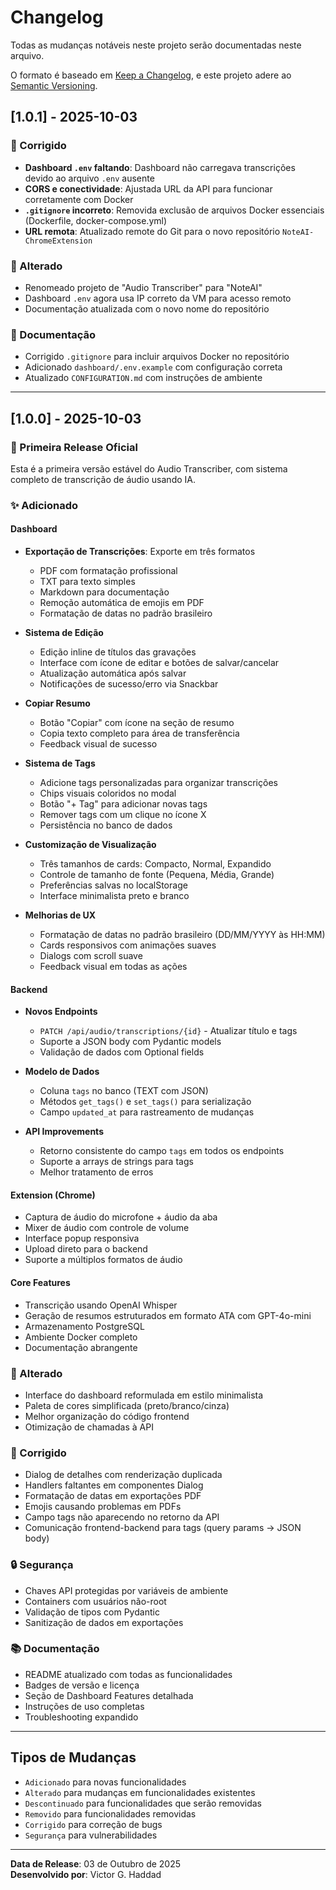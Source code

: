 # Changelog

Todas as mudanças notáveis neste projeto serão documentadas neste arquivo.

O formato é baseado em [Keep a Changelog](https://keepachangelog.com/pt-BR/1.0.0/),
e este projeto adere ao [Semantic Versioning](https://semver.org/lang/pt-BR/).

## [1.0.1] - 2025-10-03

### 🐛 Corrigido
- **Dashboard `.env` faltando**: Dashboard não carregava transcrições devido ao arquivo `.env` ausente
- **CORS e conectividade**: Ajustada URL da API para funcionar corretamente com Docker
- **`.gitignore` incorreto**: Removida exclusão de arquivos Docker essenciais (Dockerfile, docker-compose.yml)
- **URL remota**: Atualizado remote do Git para o novo repositório `NoteAI-ChromeExtension`

### 🔧 Alterado
- Renomeado projeto de "Audio Transcriber" para "NoteAI"
- Dashboard `.env` agora usa IP correto da VM para acesso remoto
- Documentação atualizada com o novo nome do repositório

### 📝 Documentação
- Corrigido `.gitignore` para incluir arquivos Docker no repositório
- Adicionado `dashboard/.env.example` com configuração correta
- Atualizado `CONFIGURATION.md` com instruções de ambiente

---

## [1.0.0] - 2025-10-03

### 🎉 Primeira Release Oficial

Esta é a primeira versão estável do Audio Transcriber, com sistema completo de transcrição de áudio usando IA.

### ✨ Adicionado

#### Dashboard
- **Exportação de Transcrições**: Exporte em três formatos
  - PDF com formatação profissional
  - TXT para texto simples
  - Markdown para documentação
  - Remoção automática de emojis em PDF
  - Formatação de datas no padrão brasileiro

- **Sistema de Edição**
  - Edição inline de títulos das gravações
  - Interface com ícone de editar e botões de salvar/cancelar
  - Atualização automática após salvar
  - Notificações de sucesso/erro via Snackbar

- **Copiar Resumo**
  - Botão "Copiar" com ícone na seção de resumo
  - Copia texto completo para área de transferência
  - Feedback visual de sucesso

- **Sistema de Tags**
  - Adicione tags personalizadas para organizar transcrições
  - Chips visuais coloridos no modal
  - Botão "+ Tag" para adicionar novas tags
  - Remover tags com um clique no ícone X
  - Persistência no banco de dados

- **Customização de Visualização**
  - Três tamanhos de cards: Compacto, Normal, Expandido
  - Controle de tamanho de fonte (Pequena, Média, Grande)
  - Preferências salvas no localStorage
  - Interface minimalista preto e branco

- **Melhorias de UX**
  - Formatação de datas no padrão brasileiro (DD/MM/YYYY às HH:MM)
  - Cards responsivos com animações suaves
  - Dialogs com scroll suave
  - Feedback visual em todas as ações

#### Backend
- **Novos Endpoints**
  - `PATCH /api/audio/transcriptions/{id}` - Atualizar título e tags
  - Suporte a JSON body com Pydantic models
  - Validação de dados com Optional fields

- **Modelo de Dados**
  - Coluna `tags` no banco (TEXT com JSON)
  - Métodos `get_tags()` e `set_tags()` para serialização
  - Campo `updated_at` para rastreamento de mudanças

- **API Improvements**
  - Retorno consistente do campo `tags` em todos os endpoints
  - Suporte a arrays de strings para tags
  - Melhor tratamento de erros

#### Extension (Chrome)
- Captura de áudio do microfone + áudio da aba
- Mixer de áudio com controle de volume
- Interface popup responsiva
- Upload direto para o backend
- Suporte a múltiplos formatos de áudio

#### Core Features
- Transcrição usando OpenAI Whisper
- Geração de resumos estruturados em formato ATA com GPT-4o-mini
- Armazenamento PostgreSQL
- Ambiente Docker completo
- Documentação abrangente

### 🔧 Alterado
- Interface do dashboard reformulada em estilo minimalista
- Paleta de cores simplificada (preto/branco/cinza)
- Melhor organização do código frontend
- Otimização de chamadas à API

### 🐛 Corrigido
- Dialog de detalhes com renderização duplicada
- Handlers faltantes em componentes Dialog
- Formatação de datas em exportações PDF
- Emojis causando problemas em PDFs
- Campo tags não aparecendo no retorno da API
- Comunicação frontend-backend para tags (query params → JSON body)

### 🔒 Segurança
- Chaves API protegidas por variáveis de ambiente
- Containers com usuários não-root
- Validação de tipos com Pydantic
- Sanitização de dados em exportações

### 📚 Documentação
- README atualizado com todas as funcionalidades
- Badges de versão e licença
- Seção de Dashboard Features detalhada
- Instruções de uso completas
- Troubleshooting expandido

---

## Tipos de Mudanças

- `Adicionado` para novas funcionalidades
- `Alterado` para mudanças em funcionalidades existentes
- `Descontinuado` para funcionalidades que serão removidas
- `Removido` para funcionalidades removidas
- `Corrigido` para correção de bugs
- `Segurança` para vulnerabilidades

---

**Data de Release**: 03 de Outubro de 2025  
**Desenvolvido por**: Victor G. Haddad

